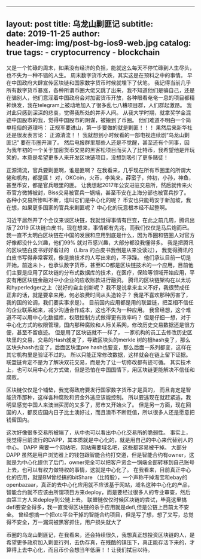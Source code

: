 

---
layout:     post
title:      乌龙山剿匪记
subtitle:   
date:       2019-11-25
author:     
header-img: img/post-bg-ios9-web.jpg
catalog: true
tags:
    - cryptocurrency
    - blockchain
---


又是一个忙碌的周末，如果没有经济的负担，能就这么每天不停忙碌到人生尽头，也不失为一种不错的人生。 周末数字货币大跌，其实这是在预料之中的事情。 早在中国政府大肆宣传区块链和国家数字货币时候就埋下了伏笔。 我记得当前几乎所有数字货币暴涨，各种所谓币圈大佬又跳了出来，我不知道他们是骗自己，还是在骗别人，他们意淫着中国政府会对加密货币开放，各种眼看奄奄一息的项目都精神焕发，我在telegram上被动地加入了很多乱七八糟项目群，人们群起激昂。  我对此只感到深深的悲哀，觉得我所处的并非人间。 从我大学时期，就拿奖学金混迹中国股市的我，觉得中国股市的阴谋，被搬到了币圈。 他们难道不明白一个简单粗俗的道理吗： 正规军要进山，第一步要做的就是剿匪！！！ 果然后来新华社还是很发表言论： 正源清流！！  我就想到小时候看的一部电视连续剧“乌龙山剿匪记” 要在币圈开演了。  然后电报群里那些人还是不觉醒，甚至还有个同事，因为我年初的一个关于加密货币交易的黑客松项目而买入了比特币，我希望他是开玩笑的，本意是希望更多人来开发区块链项目，没想到吸引了更多赌徒！ 



正源清流，官兵要剿匪啊，谁是匪啊？ 在我看来，几乎现在所有币圈里的所谓大佬和机构，都是匪！  对，OKCoin，火币，李笑来，薛蛮子，帅初，小孙，神鱼，甚至币安，都是官兵眼里的匪。 让我想起2017年公安进驻交易所，然后就传来火币官方微博被封，Biss交易被官兵一锅端，甚至币安在上海分部也被官兵抄了。  各种小交易所惨叫不断，谁叫它们是中心化的呢？  币安也只能苟安于新加坡，我在想，如果更多国家的官兵来剿匪呢？  中心化的玩意根本经不起整啊。 




习近平居然开了个会议来谈区块链，我就觉得事情有巨变，在此之前几周，腾讯出版了2019 区块链白皮书，现在想来，事情都有先兆，而我们仅仅是马后炮而已。  我一直不太明白区块链在中国的发展和应用到底是什么，因为币圈和链圈人对官方好像都没什么兴趣，他们99% 就对币感兴趣，大部分都没我懂得多。 我是把腾讯的区块链白皮书好好看过的 （Libra 的白皮书我倒是从来没读过）， 我觉得腾讯的白皮书写得非常客观，像是搞技术的人写出来的，不浮躁。  他们承认目前一切是开始，前途未卜，也承认数字货币，甚至ICO都是区块链技术的一个应用，目前他们主要是应用了区块链的分布式数据库的技术，在医疗，保险等领域开始应用，平安有用区块链金融对中小企业的应收账款进行融资。 腾讯的区块链架构在以太坊和hyperledger之上（说好的自主创新呢？ 我不是说拿来主义不好，我很赞成任正非的话，就是要拿来用，何必浪费时间从头造轮子？ 我是不喜欢那种厉害了，我的国的论调，我们要实事求是）。  目前国内应用都是用的联盟链，把互相不信任的企业联系起来，减少沟通合作成本，这也不失为一种应用。  我曾经想，这个难道不可以用中心化数据库，权限控制方式做得更有效率吗？ 但是仔细一想，对于中心化方式的权限管理，国内那种腐败和人际关系网，修改历史交易数据还是很方便，甚至不留痕迹。 但是用了区块链就不一样了， 一家机构的员工去修改历史区块里的交易，交易的Hash就变了，导致区块头的merkle 树的根hash变了，那么区块头hash也变了，后面区块里pre hash也要变，那么后面一系列都变，这样在其它机构里是验证不过的。  所以只能正常修改数据，这样就会在链上留下证据。 联盟链肯定不是为了解决双花交易，而是为了让一切修改都有迹可循。 其实技术上，也可以用中心化方式做，但是恐怕在中国国情下，用区块链更能解决不信任和腐败。




区块链仅仅是个铺垫，我觉得政府要发行国家数字货币才是真的， 而且肯定是智能货币那种，这样各种腐败和资金外逃应该能控制。 所以要逃现在就赶紧逃，我明显感觉中国人来澳洲买房的又多了，房市又开始火了。 但是另一方面，现在回国的人，都反应国内日子比土澳好过，而且澳币不断贬值，所以很多人还是愿意把钱留国内。 



这次好像很多交易所被端了，从中也可以看出中心化交易所的脆弱性。 事实上，我觉得目前流行的DAPP，其本质就是中心化的，就是用自己的中心来代替别人的中心。 DAPP 需要一个网站吧，网站需要域名吧，这些都容易被干掉。 大部分DAPP 虽然是用户浏览器上的钱包跟智能合约打交道，但是智能合约有owner，这就是为中心化提供了后门，owner完全可以把客户资金一锅端全部转移到自己账号上去，也可以有权力做特权的事情，这就是中心化了。  在我看来，目前真正中心化的应用，就是BM曾经搞的bitShare （比特股），一个声称干掉淘宝和ebay的openbazaar，真正的去中心化应用就不应该基于网站，域名这种中心化的产品，智能合约就不应该由所谓项目方来deploy，而是要经过很多人的专业审查，然后由第三方人来deploy到公链上去。 联盟链仅仅时候区块链的尝试，毕竟这里搞defi要安全得多，我一直觉得区块链的杀手应用就是defi,但是公链上目前太不安全。 曾经想搞一个把otc平台干掉的智能合约项目，但是写了想，想了又写，总觉得不安全，万一漏洞被黑客抓住，用户损失就大了





币圈的乌龙山剿匪记，在我看来，还会持续很久，我想真正想投资区块链的人，是希望更多政府加入剿匪行列，去伪存真，在残酷的镇压下，真正能存活下来的，才算得上去中心化，而且币价会想当年低廉！！让我们拭目以待。
